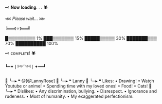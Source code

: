 🗝️ 𝐍𝐨𝐰 𝐥𝐨𝐚𝐝𝐢𝐧𝐠. . . 🕷

⋘ 𝑃𝑙𝑒𝑎𝑠𝑒 𝑤𝑎𝑖𝑡... ⋙

╚══《✧》══╝

█▒▒▒▒▒▒▒▒▒ 1%
███▒▒▒▒▒▒▒ 15%
█████▒▒▒▒▒ 30%
███████▒▒▒ 70%
██████████ 100%

🗝️ ᴄᴏᴍᴘʟᴇᴛᴇ! 🕷

┗━✦❘༻༺❘✦━━┛
 
🌹 ╰─▸ ❝ @[@LannyRose]
💫 ╰─▸ ❝ Lanny
💮 ╰─▸ ❝ Likes: 
• Drawing!
• Watch Youtube or anime!
• Spending time with my loved ones!
• Food! 
• Cats!
🌺 ╰─▸ ❝ Dislikes: 
• Any discrimination, bullying.
• Disrespect.
• Ignorance and rudeness.
• Most of humanity.
• My exaggerated perfectionism.


<!---
LannyRose/LannyRose is a ✨ special ✨ repository because its `README.md` (this file) appears on your GitHub profile.
You can click the Preview link to take a look at your changes.
--->
